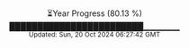 <p align="center">
⏳Year Progress (80.13 %) <br>
████████████████████████▁▁▁▁▁▁ <br>
<sub>Updated: Sun, 20 Oct 2024 06:27:42 GMT</sub>
</p>

